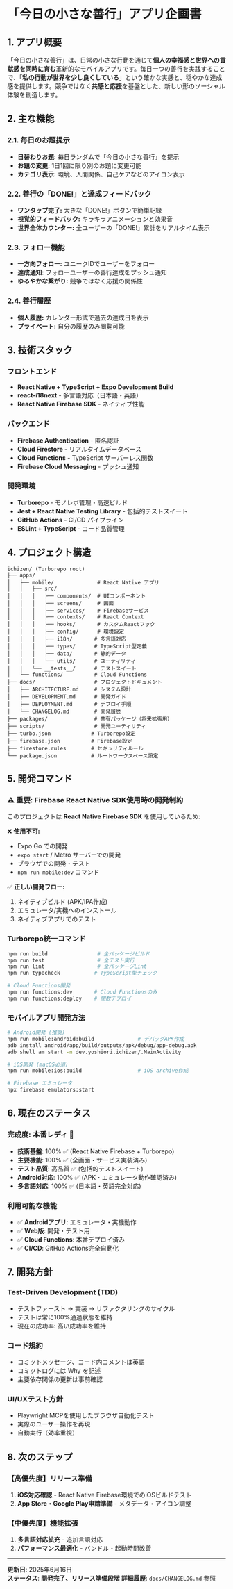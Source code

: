 # 「今日の小さな善行」アプリ企画書

## 1. アプリ概要

「今日の小さな善行」は、日常の小さな行動を通じて**個人の幸福感と世界への貢献感を同時に育む**革新的なモバイルアプリです。毎日一つの善行を実践することで、「**私の行動が世界を少し良くしている**」という確かな実感と、穏やかな達成感を提供します。競争ではなく**共感と応援**を基盤とした、新しい形のソーシャル体験を創造します。

## 2. 主な機能

### 2.1. 毎日のお題提示

- **日替わりお題:** 毎日ランダムで「今日の小さな善行」を提示
- **お題の変更:** 1日1回に限り別のお題に変更可能
- **カテゴリ表示:** 環境、人間関係、自己ケアなどのアイコン表示

### 2.2. 善行の「DONE!」と達成フィードバック

- **ワンタップ完了:** 大きな「DONE!」ボタンで簡単記録
- **視覚的フィードバック:** キラキラアニメーションと効果音
- **世界全体カウンター:** 全ユーザーの「DONE!」累計をリアルタイム表示

### 2.3. フォロー機能

- **一方向フォロー:** ユニークIDでユーザーをフォロー
- **達成通知:** フォローユーザーの善行達成をプッシュ通知
- **ゆるやかな繋がり:** 競争ではなく応援の関係性

### 2.4. 善行履歴

- **個人履歴:** カレンダー形式で過去の達成日を表示
- **プライベート:** 自分の履歴のみ閲覧可能

## 3. 技術スタック

### フロントエンド

- **React Native + TypeScript + Expo Development Build**
- **react-i18next** - 多言語対応（日本語・英語）
- **React Native Firebase SDK** - ネイティブ性能

### バックエンド

- **Firebase Authentication** - 匿名認証
- **Cloud Firestore** - リアルタイムデータベース
- **Cloud Functions** - TypeScript サーバーレス関数
- **Firebase Cloud Messaging** - プッシュ通知

### 開発環境

- **Turborepo** - モノレポ管理・高速ビルド
- **Jest + React Native Testing Library** - 包括的テストスイート
- **GitHub Actions** - CI/CD パイプライン
- **ESLint + TypeScript** - コード品質管理

## 4. プロジェクト構造

```
ichizen/ (Turborepo root)
├── apps/
│   ├── mobile/              # React Native アプリ
│   │   ├── src/
│   │   │   ├── components/  # UIコンポーネント
│   │   │   ├── screens/     # 画面
│   │   │   ├── services/    # Firebaseサービス
│   │   │   ├── contexts/    # React Context
│   │   │   ├── hooks/       # カスタムReactフック
│   │   │   ├── config/      # 環境設定
│   │   │   ├── i18n/       # 多言語対応
│   │   │   ├── types/      # TypeScript型定義
│   │   │   ├── data/       # 静的データ
│   │   │   └── utils/      # ユーティリティ
│   │   └── __tests__/      # テストスイート
│   └── functions/          # Cloud Functions
├── docs/                   # プロジェクトドキュメント
│   ├── ARCHITECTURE.md     # システム設計
│   ├── DEVELOPMENT.md      # 開発ガイド
│   ├── DEPLOYMENT.md       # デプロイ手順
│   └── CHANGELOG.md        # 開発履歴
├── packages/               # 共有パッケージ（将来拡張用）
├── scripts/                # 開発ユーティリティ
├── turbo.json             # Turborepo設定
├── firebase.json          # Firebase設定
├── firestore.rules        # セキュリティルール
└── package.json           # ルートワークスペース設定
```

## 5. 開発コマンド

### ⚠️ 重要: Firebase React Native SDK使用時の開発制約

このプロジェクトは **React Native Firebase SDK** を使用しているため:

❌ **使用不可:**

- Expo Go での開発
- `expo start` / Metro サーバーでの開発
- ブラウザでの開発・テスト
- `npm run mobile:dev` コマンド

✅ **正しい開発フロー:**

1. ネイティブビルド (APK/IPA作成)
2. エミュレータ/実機へのインストール
3. ネイティブアプリでのテスト

### Turborepo統一コマンド

```bash
npm run build                # 全パッケージビルド
npm run test                 # 全テスト実行
npm run lint                 # 全パッケージLint
npm run typecheck           # TypeScript型チェック

# Cloud Functions開発
npm run functions:dev       # Cloud Functionsのみ
npm run functions:deploy    # 関数デプロイ
```

### モバイルアプリ開発方法

```bash
# Android開発 (推奨)
npm run mobile:android:build              # デバッグAPK作成
adb install android/app/build/outputs/apk/debug/app-debug.apk
adb shell am start -n dev.yoshiori.ichizen/.MainActivity

# iOS開発 (macOS必須)
npm run mobile:ios:build                  # iOS archive作成

# Firebase エミュレータ
npx firebase emulators:start
```

## 6. 現在のステータス

### 完成度: **本番レディ** 🎉

- **技術基盤**: 100% ✅ (React Native Firebase + Turborepo)
- **主要機能**: 100% ✅ (全画面・サービス実装済み)
- **テスト品質**: 高品質 ✅ (包括的テストスイート)
- **Android対応**: 100% ✅ (APK・エミュレータ動作確認済み)
- **多言語対応**: 100% ✅ (日本語・英語完全対応)

### 利用可能な機能

- ✅ **Androidアプリ**: エミュレータ・実機動作
- ✅ **Web版**: 開発・テスト用
- ✅ **Cloud Functions**: 本番デプロイ済み
- ✅ **CI/CD**: GitHub Actions完全自動化

## 7. 開発方針

### Test-Driven Development (TDD)

- テストファースト → 実装 → リファクタリングのサイクル
- テストは常に100%通過状態を維持
- 現在の成功率: 高い成功率を維持

### コード規約

- コミットメッセージ、コード内コメントは英語
- コミットログには Why を記述
- 主要依存関係の更新は事前確認

### UI/UXテスト方針

- Playwright MCPを使用したブラウザ自動化テスト
- 実際のユーザー操作を再現
- 自動実行（効率重視）

## 8. 次のステップ

### 【高優先度】リリース準備

1. **iOS対応確認** - React Native Firebase環境でのiOSビルドテスト
2. **App Store・Google Play申請準備** - メタデータ・アイコン調整

### 【中優先度】機能拡張

1. **多言語対応拡充** - 追加言語対応
2. **パフォーマンス最適化** - バンドル・起動時間改善

---

**更新日**: 2025年6月16日  
**ステータス**: **開発完了、リリース準備段階**
**詳細履歴**: `docs/CHANGELOG.md` 参照
